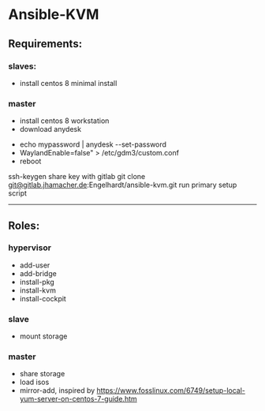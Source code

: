 # Ansible-KVM

## Requirements:
### slaves:
  - install centos 8 minimal install

### master
  - install centos 8 workstation
  - download anydesk

* echo mypassword | anydesk --set-password
* WaylandEnable=false" > /etc/gdm3/custom.conf
* reboot

ssh-keygen
share key with gitlab
git clone git@gitlab.jhamacher.de:Engelhardt/ansible-kvm.git
run primary setup script

---
## Roles:
### hypervisor
- add-user
- add-bridge
- install-pkg
- install-kvm
- install-cockpit
### slave
- mount storage
### master
- share storage
- load isos
- mirror-add, inspired by https://www.fosslinux.com/6749/setup-local-yum-server-on-centos-7-guide.htm
